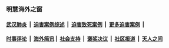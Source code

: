 
### 明慧海外之窗

####  [武汉肺炎](indexes/365.md?t=04261401) &nbsp;|&nbsp;  [迫害案例综述](indexes/328.md?t=04261401) &nbsp;|&nbsp; [迫害致死案例](indexes/277.md?t=04261401)  &nbsp;|&nbsp; [更多迫害案例](indexes/81.md?t=04261401)  &nbsp;|&nbsp; 
####  [时事评论](indexes/19.md?t=04261401) &nbsp;|&nbsp; [海外简讯](indexes/245.md?t=04261401)&nbsp;|&nbsp;  [社会支持](indexes/140.md?t=04261401) &nbsp;|&nbsp; [褒奖决议](indexes/282.md?t=04261401) &nbsp;|&nbsp; [社区报道](indexes/91.md?t=04261401)  &nbsp;|&nbsp; [天人之间](indexes/78.md?t=04261401) 

